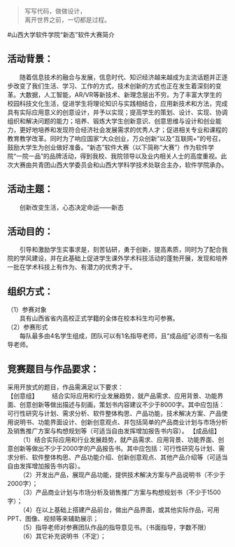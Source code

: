 > 写写代码，做做设计，  
> 离开世界之前，一切都是过程。

#山西大学软件学院“新态”软件大赛简介
## 活动背景：
&emsp;&emsp;随着信息技术的融合与发展，信息时代、知识经济越来越成为主流话题并正逐步改变了我们生活、学习、工作的方式，技术创新的方式也正在发生着深刻的变革。大数据，人工智能，AR/VR等新技术、新理念层出不穷。为了丰富大学生的校园科技文化生活，促进学生将理论知识与实践相结合，应用新技术和方法，完成具有实际应用意义的创意设计，并予以实现；提高学生的策划、设计、实现、协调组织和解决问题的能力；培养、锻炼大学生创新意识、创意思维与设计和创业能力，更好地培养和发现符合经济社会发展需求的优秀人才；促进相关专业和课程的教育教学改革。同时为了响应国家“大众创业，万众创新”以及“互联网+”的号召，鼓励大学生为创业做好准备。“新态”软件大赛（以下简称“大赛”）作为软件学院“一院一品”的品牌活动，得到我校、我院领导以及业内相关人士的高度重视。此次大赛由共青团山西大学委员会和山西大学科学技术处联合主办，软件学院承办。

## 活动主题：
&emsp;&emsp;创新改变生活，心态决定命运——新态

## 活动目的：
&emsp;&emsp;引导和激励学生实事求是，刻苦钻研，勇于创新，提高素质，同时为了配合我院的学风建设，并在此基础上促进学生课外学术科技活动的蓬勃开展，发现和培养一批在学术科技上有作为、有潜力的优秀才干。

## 组织方式：
（1）参赛对象<br />
&emsp;&emsp;具有山西省省内高校正式学籍的全体在校本科生均可参赛。<br />
（2）参赛形式<br />
&emsp;&emsp;每队最多由4名学生组成，团队可以有1名指导老师，且“成品组”必须有一名指导老师。<br />

## 竞赛题目与作品要求：
采用开放式的题目，作品需满足以下要求：<br />
【创意组】
&emsp;&emsp;结合实际应用和行业发展趋势，就产品需求、应用背景、功能界面、创意创新等做出描述与刻画，策划书内容建议不少于8000字。其中应包括：可行性研究与计划、需求分析、软件整体构思、产品功能，技术解决方案、产品使用说明书、功能界面设计、创新创意观点、并包括简单的产品商业计划与市场分析及销售推广方案与构想规划等（可适当自由发挥增加报告书内容）。
【成品组】
&emsp;&emsp;（1）结合实际应用和行业发展趋势，就产品需求、应用背景、功能界面、创意创新等做出不少于2000字的产品报告书。其中应包括：可行性研究与计划、需求分析、软件整体构思、产品功能介绍、创新创意观点、其他产品介绍等（可适当自由发挥增加报告书内容）。<br />
&emsp;&emsp;（2）开发出产品，展现产品功能，提供技术解决方案与产品说明书（不少于2000字）；<br />
&emsp;&emsp;（3）产品商业计划与市场分析及销售推广方案与构想规划书（不少于1500字）；<br />
&emsp;&emsp;（4）在以上基础上搭建产品前台，做出产品界面，或其他实际作品，可用PPT、图像、视频等来辅助展示；<br />
&emsp;&emsp;（5）指导老师对参赛团队作品的指导意见书。（书面指导，字数不限）<br />
&emsp;&emsp;（6）其它补充说明书（不定）；<br />







